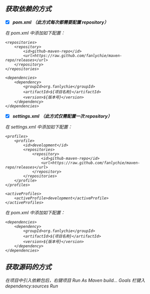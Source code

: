 ## <i class="icon ion-flag"/> 获取依赖的方式

- [x] ***pom.xml*** **（此方式每次都需要配置 repository）**

在 pom.xml 中添加如下配置：


```
<repositories>
    <repository>
        <id>github-maven-repo</id>
        <url>https://raw.github.com/fanlychie/maven-repo/releases</url>
    </repository>
</repositories>

<dependencies>
    <dependency>
        <groupId>org.fanlychie</groupId>
        <artifactId>${项目名称}</artifactId>
        <version>${版本号}</version>
    </dependency>
</dependencies>
```

- [x] ***settings.xml*** **（此方式仅需配置一次 repository）**

在 settings.xml 中添加如下配置：


```
<profiles>
    <profile>
        <id>development</id>
        <repositories>
            <repository>
                <id>github-maven-repo</id>
                <url>https://raw.github.com/fanlychie/maven-repo/releases</url>
            </repository>
        </repositories>
    </profile>
</profiles>

<activeProfiles>
    <activeProfile>development</activeProfile>
</activeProfiles>
```

在 pom.xml 中添加如下配置：


```
<dependencies>
    <dependency>
        <groupId>org.fanlychie</groupId>
        <artifactId>${项目名称}</artifactId>
        <version>${版本号}</version>
    </dependency>
</dependencies>
```

## <i class="icon ion-flag"/> 获取源码的方式

在项目中引入依赖包后，右键项目 <i class="icon ion-arrow-right-c"/> Run As <i class="icon ion-arrow-right-c"/> Maven build... <i class="icon ion-arrow-right-c"/> Goals 栏键入 dependency:sources <i class="icon ion-arrow-right-c"/> Run